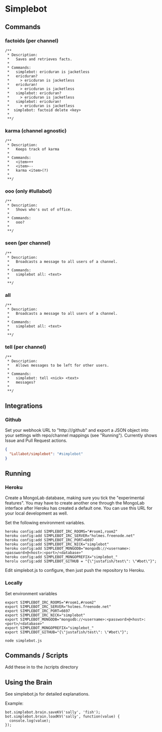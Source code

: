 # Simplebot

## Commands
### factoids (per channel)
```
/**
 * Description:
 *   Saves and retrieves facts.
 *
 * Commands:
 *   simplebot: ericduran is jacketless
 *   ericduran?
 *     > ericduran is jacketless
 *   ericduran!
 *     > ericduran is jacketless
 *   simplebot: ericduran?
 *     > ericduran is jacketless
 *   simplebot: ericduran!
 *     > ericduran is jacketless
 *  simplebot: factoid delete <key>
 *
 **/
```
### karma (channel agnostic)
```
/**
 * Description:
 *   Keeps track of karma
 *
 * Commands:
 *   <item>++
 *   <item>--
 *   karma <item>(?)
 *
 **/
```
### ooo (only #lullabot)
```
/** 
 * Description:
 *   Shows who's out of office.
 *
 * Commands:
 *   ooo?
 *
 **/ 
 ```
### seen (per channel)
```
/** 
 * Description:
 *   Broadcasts a message to all users of a channel.
 *
 * Commands:
 *   simplebot all: <text>
 *
 **/ 
```
### all
```
/** 
 * Description:
 *   Broadcasts a message to all users of a channel.
 *
 * Commands:
 *   simplebot all: <text>
 *
 **/ 
```
### tell (per channel)
```
/** 
 * Description:
 *   Allows messages to be left for other users.
 *
 * Commands:
 *   simplebot: tell <nick> <text>
 *   messages?
 *
 **/ 
```

## Integrations
### Github
Set your webhook URL to "http://<your-domain>/github" and export a JSON object into your settings with repo/channel mappings (see "Running"). Currently shows Issue and Pull Request actions.

```json
{
  "Lullabot/simplebot": "#simplebot"
}
```

## Running
### Heroku
Create a MongoLab database, making sure you tick the "experimental features". You may have to create another one through the MongoLab interface after Heroku has created a default one. You can use this URL for your local development as well.

Set the following environment variables.
```
heroku config:add SIMPLEBOT_IRC_ROOMS="#room1,room2"
heroku config:add SIMPLEBOT_IRC_SERVER="holmes.freenode.net"
heroku config:add SIMPLEBOT_IRC_PORT=6697
heroku config:add SIMPLEBOT_IRC_NICK="simplebot"
heroku config:add SIMPLEBOT_MONGODB="mongodb://<username>:<password>@<host>:<port>/<database>"
heroku config:add SIMPLEBOT_MONGOPREFIX="simplebot_"
herolu config:add SIMPLEBOT_GITHUB = "{\"justafish/test\": \"#bot\"}";
```

Edit simplebot.js to configure, then just push the repository to Heroku.

### Locally
Set environment variables

```
export SIMPLEBOT_IRC_ROOMS="#room1,#room2"
export SIMPLEBOT_IRC_SERVER="holmes.freenode.net"
export SIMPLEBOT_IRC_PORT=6697
export SIMPLEBOT_IRC_NICK="simplebot"
export SIMPLEBOT_MONGODB="mongodb://<username>:<password>@<host>:<port>/<database>"
export SIMPLEBOT_MONGOPREFIX="simplebot_"
export SIMPLEBOT_GITHUB="{\"justafish/test\": \"#bot\"}";
```

```
node simplebot.js
```

## Commands / Scripts
Add these in to the /scripts directory

## Using the Brain
See simplebot.js for detailed explanations.


Example:

```
bot.simplebot.brain.saveKV('sally', 'fish');
bot.simplebot.brain.loadKV('sally', function(value) {
  console.log(value);
});
```
